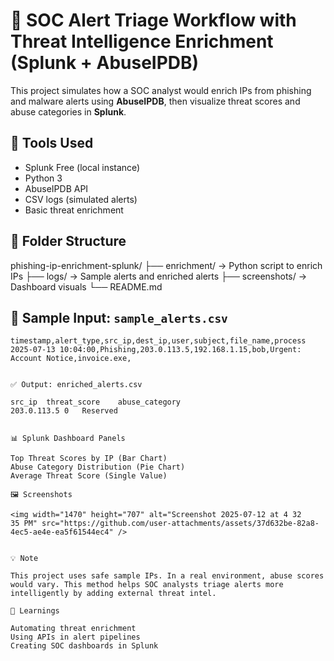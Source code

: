 # 📡 SOC Alert Triage Workflow with Threat Intelligence Enrichment (Splunk + AbuseIPDB)

This project simulates how a SOC analyst would enrich IPs from phishing and malware alerts using **AbuseIPDB**, then visualize threat scores and abuse categories in **Splunk**.

## 🔧 Tools Used
- Splunk Free (local instance)
- Python 3
- AbuseIPDB API
- CSV logs (simulated alerts)
- Basic threat enrichment

## 📁 Folder Structure

phishing-ip-enrichment-splunk/
├── enrichment/ → Python script to enrich IPs
├── logs/ → Sample alerts and enriched alerts
├── screenshots/ → Dashboard visuals
└── README.md


## 🧪 Sample Input: `sample_alerts.csv`

```csv
timestamp,alert_type,src_ip,dest_ip,user,subject,file_name,process
2025-07-13 10:04:00,Phishing,203.0.113.5,192.168.1.15,bob,Urgent: Account Notice,invoice.exe,


✅ Output: enriched_alerts.csv

src_ip	threat_score	abuse_category
203.0.113.5	0	Reserved


📊 Splunk Dashboard Panels

Top Threat Scores by IP (Bar Chart)
Abuse Category Distribution (Pie Chart)
Average Threat Score (Single Value)

🖼️ Screenshots

<img width="1470" height="707" alt="Screenshot 2025-07-12 at 4 32 35 PM" src="https://github.com/user-attachments/assets/37d632be-82a8-4ec5-ae4e-ea5f61544ec4" />


💡 Note

This project uses safe sample IPs. In a real environment, abuse scores would vary. This method helps SOC analysts triage alerts more intelligently by adding external threat intel.

📌 Learnings

Automating threat enrichment
Using APIs in alert pipelines
Creating SOC dashboards in Splunk



